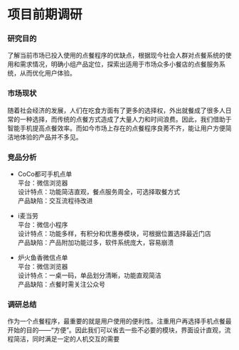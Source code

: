 # **项目前期调研** 


### 研究目的 

了解当前市场已投入使用的点餐程序的优缺点，根据现今社会人群对点餐系统的使用和需求情况，明确小组产品定位，探索出适用于市场众多小餐店的点餐服务系统，从而优化用户体验。


### 市场现状 

随着社会经济的发展，人们在吃食方面有了更多的选择权，外出就餐成了很多人日常的一种选择，而传统的点餐方式造成了大量人力和时间浪费。因此，我们借助于智能手机提高点餐效率。而如今市场上存在的点餐程序良莠不齐，能让用户方便简洁地体验的产品并不多见。


### 竞品分析 
- CoCo都可手机点单 <br/>
  平台：微信浏览器 <br/>
  设计特点：功能简洁直观，餐点服务周全，可选择取餐方式 <br/>
  产品缺陷：交互流程待改进 <br/>

- i麦当劳 <br/>
  平台：微信小程序 <br/>
  设计特点：功能多样，有积分和优惠券模块，可根据位置选择最近门店 <br/>
  产品缺陷：产品附加功能过多，软件系统庞大，容易崩溃 <br/>
  
- 炉火鱼香微信点单 <br/>
  平台：微信浏览器 <br/>
  设计特点：一桌一码，单品划分清晰，功能直观简洁 <br/>
  产品缺陷：点餐时需关注公众号 <br/>


### 调研总结
作为一个点餐程序，最重要的就是用户使用的便利性。注重用户再选择手机点餐最开始的目的——“方便”。因此我们可以省去一些不必要的模块，界面设计直观，流程简洁，同时满足一定的人机交互的需要



